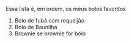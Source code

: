 Essa lista é, em ordem, os meus bolos favoritos

1. Bolo de fubá com requeijão
2. Bolo de Baunilha
3. Brownie se brownie for bolo
